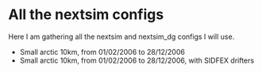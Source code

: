 # All the nextsim configs

Here I am gathering all the nextsim and nextsim_dg configs I will use.

 - Small arctic 10km, from 01/02/2006 to 28/12/2006
 - Small arctic 10km, from 01/02/2006 to 28/12/2006, with SIDFEX drifters
